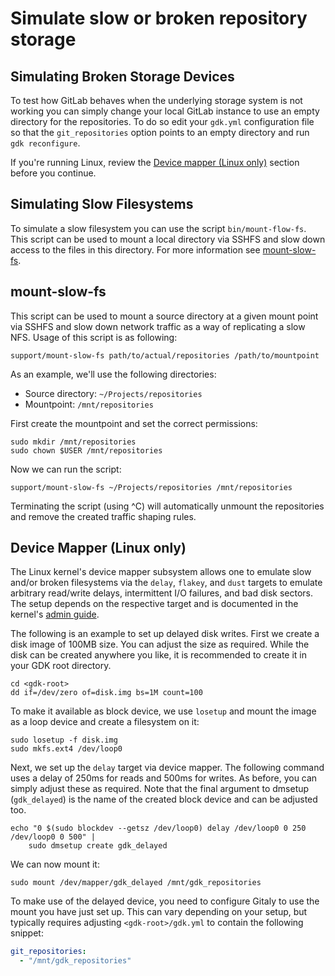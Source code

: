 # Simulate slow or broken repository storage

## Simulating Broken Storage Devices

To test how GitLab behaves when the underlying storage system is not working
you can simply change your local GitLab instance to use an empty directory for
the repositories. To do so edit your `gdk.yml` configuration file so that the
`git_repositories` option points to an empty directory and run `gdk reconfigure`.

If you're running Linux, review the [Device mapper (Linux only)](#device-mapper-linux-only) section before you continue.

## Simulating Slow Filesystems

To simulate a slow filesystem you can use the script `bin/mount-flow-fs`. This
script can be used to mount a local directory via SSHFS and slow down access to
the files in this directory. For more information see
[mount-slow-fs](#mount-slow-fs).

## mount-slow-fs

This script can be used to mount a source directory at a given mount point via
SSHFS and slow down network traffic as a way of replicating a slow NFS. Usage of
this script is as following:

```shell
support/mount-slow-fs path/to/actual/repositories /path/to/mountpoint
```

As an example, we'll use the following directories:

- Source directory: `~/Projects/repositories`
- Mountpoint: `/mnt/repositories`

First create the mountpoint and set the correct permissions:

```shell
sudo mkdir /mnt/repositories
sudo chown $USER /mnt/repositories
```

Now we can run the script:

```shell
support/mount-slow-fs ~/Projects/repositories /mnt/repositories
```

Terminating the script (using ^C) will automatically unmount the repositories
and remove the created traffic shaping rules.

## Device Mapper (Linux only)

The Linux kernel's device mapper subsystem allows one to emulate slow and/or broken
filesystems via the `delay`, `flakey`, and `dust` targets to emulate
arbitrary read/write delays, intermittent I/O failures, and bad disk sectors. The
setup depends on the respective target and is documented in the kernel's
[admin guide](https://www.kernel.org/doc/html/latest/admin-guide/device-mapper/).

The following is an example to set up delayed disk writes. First we create a
disk image of 100MB size. You can adjust the size as required. While the disk
can be created anywhere you like, it is recommended to create it in your GDK
root directory.

```shell
cd <gdk-root>
dd if=/dev/zero of=disk.img bs=1M count=100
```

To make it available as block device, we use `losetup` and mount the image as
a loop device and create a filesystem on it:

```shell
sudo losetup -f disk.img
sudo mkfs.ext4 /dev/loop0
```

Next, we set up the `delay` target via device mapper. The following command
uses a delay of 250ms for reads and 500ms for writes. As before, you can simply
adjust these as required. Note that the final argument to dmsetup
(`gdk_delayed`) is the name of the created block device and can be adjusted
too.

```shell
echo "0 $(sudo blockdev --getsz /dev/loop0) delay /dev/loop0 0 250 /dev/loop0 0 500" |
    sudo dmsetup create gdk_delayed
```

We can now mount it:

```shell
sudo mount /dev/mapper/gdk_delayed /mnt/gdk_repositories
```

To make use of the delayed device, you need to configure Gitaly to use the mount
you have just set up. This can vary depending on your setup, but typically
requires adjusting `<gdk-root>/gdk.yml` to contain the following snippet:

```yaml
git_repositories:
  - "/mnt/gdk_repositories"
```
